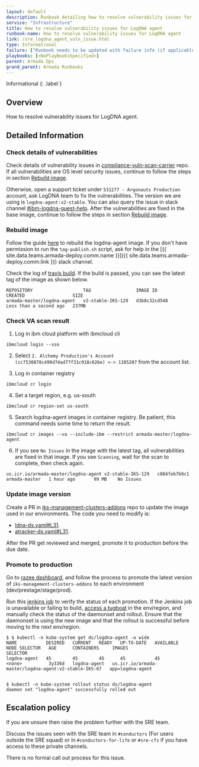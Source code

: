```yaml
---
layout: default
description: Runbook detailing how to resolve vulnerability issues for LogDNA agent
service: "Infrastructure"
title: How to resolve vulnerability issues for LogDNA agent
runbook-name: How to resolve vulnerability issues for LogDNA agent
link: /sre_logdna_agent_vuln_issue.html
type: Informational
failure: ["Runbook needs to be updated with failure info (if applicable)"]
playbooks: [<NoPlayBooksSpecified>]
parent: Armada Ops
grand_parent: Armada Runbooks
---
```


Informational
{: .label }

## Overview

How to resolve vulnerability issues for LogDNA agent.

## Detailed Information

### Check details of vulnerabilities

Check details of vulnerability issues in [compliance-vuln-scan-carrier](https://github.ibm.com/alchemy-containers/compliance-vuln-scan-carrier/issues) repo. If all vulnerabilities are OS level security issues, continue to follow the steps in section [Rebuild image](#rebuild-image). 

Otherwise, open a support ticket under `531277 - Argonauts Production` account, ask LogDNA team to fix the vulnerabilities. The version we are using is `logdna-agent:v2-stable`. You can also query the issue in slack channel [#ibm-logdna-guest-help](https://ibm-argonauts.slack.com/archives/GDBQH3B8W). After the vulnerabilities are fixed in the base image, continue to follow the steps in section [Rebuild image](#rebuild-image).

### Rebuild image

Follow the guide [here](https://github.ibm.com/alchemy-containers/armada-ansible-external-images#updating-the-images) to rebuild the logdna-agent image. If you don't have permission to run the `tag-publish.sh` script, ask for help in the [{{ site.data.teams.armada-deploy.comm.name }}]({{ site.data.teams.armada-deploy.comm.link }}) slack channel.

Check the log of [travis build](https://travis.ibm.com/alchemy-containers/armada-ansible-external-images). If the build is passed, you can see the latest tag of the image as shown below.
```
REPOSITORY                   TAG                 IMAGE ID            CREATED                  SIZE
armada-master/logdna-agent   v2-stable-IKS-129   d3b8c32cd548        Less than a second ago   237MB
```

### Check VA scan result

1. Log in ibm cloud platform with ibmcloud cli
```
ibmcloud login --sso
```

2. Select `2. Alchemy Production's Account (cc7530878c499d74ad77f31c918c626e) <-> 1185207` from the account list.

3. Log in container registry
```
ibmcloud cr login
```

4. Set a target region, e.g. us-south
```
ibmcloud cr region-set us-south
```

5. Search logdna-agent images in container registry. Be patient, this command needs some time to return the result.
```
ibmcloud cr images --va --include-ibm --restrict armada-master/logdna-agent
```

6. If you see `No Issues` in the image with the latest tag, all vulnerabilities are fixed in that image. If you see `Scanning`, wait for the scan to complete, then check again.
```
us.icr.io/armada-master/logdna-agent v2-stable-IKS-129   c084feb7b9c1   armada-master   1 hour ago       99 MB    No Issues
```

### Update image version

Create a PR in [iks-management-clusters-addons](https://github.ibm.com/alchemy-containers/iks-management-clusters-addons) repo to update the image used in our environments. The code you need to modify is:
* [ldna-ds.yaml#L31](https://github.ibm.com/alchemy-containers/iks-management-clusters-addons/blob/master/config-src/ldna-ds.yaml#L31).
* [atracker-ds.yaml#L31](https://github.ibm.com/alchemy-containers/iks-management-clusters-addons/blob/master/config-src/atracker-ds.yaml#L31).

After the PR get reviewed and merged, promote it to production before the due date.

### Promote to production

Go to [razee dashboard](https://razeeflags.containers.cloud.ibm.com/alchemy-containers/flags/default/production/iks-management-clusters-addons), and follow the process to promote the latest version of `iks-management-clusters-addons` to each environment (dev/prestage/stage/prod). 
  
Run this [jenkins job](https://alchemy-containers-jenkins.swg-devops.com/view/Conductors/job/armada-ops/job/promotion-verification/) to verify the status of each promotion.  If the Jenkins job is unavailable or failing to build, [access a tugboat](https://pages.github.ibm.com/alchemy-conductors/documentation-pages/docs/runbooks/armada/armada-tugboats.html#access-the-tugboats) in the env/region, and manually check the status of the daemonset and rollout. Ensure that the daemonset is using the new image and that the rollout is successful before moving to the next env/region.

```
$ $ kubectl -n kube-system get ds/logdna-agent -o wide
NAME           DESIRED   CURRENT   READY   UP-TO-DATE   AVAILABLE   NODE SELECTOR   AGE      CONTAINERS     IMAGES                                                  SELECTOR
logdna-agent   45        45        45      45           45          <none>          3y336d   logdna-agent   us.icr.io/armada-master/logdna-agent:v2-stable-IKS-67   app=logdna-agent


$ kubectl -n kube-system rollout status ds/logdna-agent
daemon set "logdna-agent" successfully rolled out
```

## Escalation policy

If you are unsure then raise the problem further with the SRE team.

Discuss the issues seen with the SRE team in `#conductors` (For users outside the SRE squad) or in `#conductors-for-life` or `#sre-cfs` if you have access to these private channels.

There is no formal call out process for this issue.
